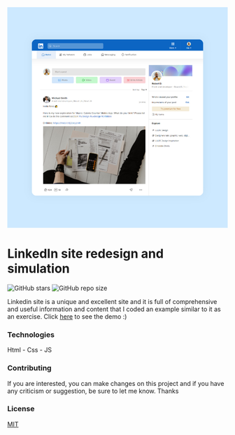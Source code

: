 <img src="./assets/img.jpg" />

# LinkedIn site redesign and simulation
![GitHub stars](https://img.shields.io/github/stars/sajjadpaknia/linkedIn-site-clone.svg?style=flat&color=brightgreen)
![GitHub repo size](https://img.shields.io/github/repo-size/sajjadpaknia/linkedIn-site-clone)<br>

Linkedin site is a unique and excellent site and it is full of comprehensive and useful information and content that I coded an example similar to it as an exercise. Click [here](https://sajjadpaknia.github.io/linkedIn-site-clone/) to see the demo :)

### Technologies

Html - Css - JS

### Contributing
If you are interested, you can make changes on this project and if you have any criticism or suggestion, be sure to let me know. Thanks

### License
[MIT](https://choosealicense.com/licenses/mit/)
